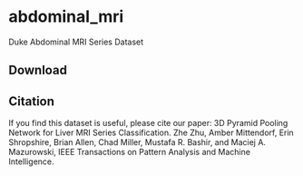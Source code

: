 # abdominal_mri
Duke Abdominal MRI Series Dataset
## Download

## Citation
If you find this dataset is useful, please cite our paper:
3D Pyramid Pooling Network for Liver MRI Series Classification.
Zhe Zhu, Amber Mittendorf, Erin Shropshire, Brian Allen, Chad Miller, Mustafa R. Bashir, and Maciej
A. Mazurowski, IEEE Transactions on Pattern Analysis and Machine Intelligence.
